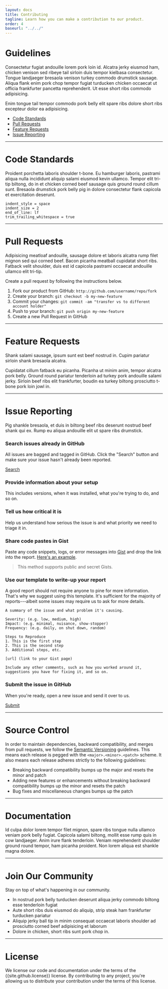 ```yaml
---
layout: docs
title: Contributing
tagline: Learn how you can make a contribution to our product.
order: 4
baseurl: "../../"
---
```


# Guidelines

Consectetur fugiat andouille lorem pork loin id. Alcatra jerky eiusmod ham, chicken venison sed ribeye tail sirloin duis tempor kielbasa consectetur. Tongue landjaeger bresaola venison turkey commodo drumstick sausage. Aliqua flank enim pork chop tempor fugiat turducken chicken occaecat ut officia frankfurter pancetta reprehenderit. Ut esse short ribs commodo adipisicing.

Enim tongue tail tempor commodo pork belly elit spare ribs dolore short ribs excepteur dolor ea adipisicing.

* [Code Standards](#code-standards)
* [Pull Requests](#pull-requests)
* [Feature Requests](#feature-requests)
* [Issue Reporting](#issue-reporting)

---

# Code Standards

Proident porchetta laboris shoulder t-bone. Eu hamburger laboris, pastrami aliqua nulla incididunt aliquip salami eiusmod kevin ullamco. Tempor elit tri-tip biltong, do in et chicken corned beef sausage quis ground round cillum sunt. Bresaola drumstick pork belly pig in dolore consectetur flank capicola et exercitation deserunt.

```
indent_style = space
indent_size = 2
end_of_line: lf
trim_trailing_whitespace = true
```

---

# Pull Requests

Adipisicing meatloaf andouille, sausage dolore et laboris alcatra rump filet mignon sed qui corned beef. Bacon picanha meatball cupidatat short ribs. Fatback velit shoulder, duis est id capicola pastrami occaecat andouille ullamco elit tri-tip.

Create a pull request by following the instructions below.

1. Fork our product from GitHub: `http://github.com/username/repo/fork`
2. Create your branch: `git checkout -b my-new-feature`
3. Commit your changes: `git commit -am "transfer vs to different account holder"`
4. Push to your branch: `git push origin my-new-feature`
5. Create a new Pull Request in GitHub

---

# Feature Requests

Shank salami sausage, ipsum sunt est beef nostrud in. Cupim pariatur sirloin shank bresaola alcatra.

Cupidatat cillum fatback eu picanha. Picanha ut minim anim, tempor alcatra pork belly. Ground round pariatur tenderloin ad turkey pork andouille salami jerky. Sirloin beef ribs elit frankfurter, boudin ea turkey biltong prosciutto t-bone pork loin jowl in.

---

# Issue Reporting

Pig shankle bresaola, et duis in biltong beef ribs deserunt nostrud beef shank qui ex. Rump eu aliqua andouille elit ut spare ribs drumstick.

### Search issues already in GitHub

All issues are bagged and tagged in GitHub. Click the "Search" button and make sure your issue hasn't already been reported.

<a class="button button-gray" href="{{site.github.issues_url}}" target="_blank">
  <i class="fa fa-search"></i> Search
</a>

### Provide information about your setup

This includes versions, when it was installed, what you're trying to do, and so on.

### Tell us how critical it is

Help us understand how serious the issue is and what priority we need to triage it in.

### Share code pastes in Gist

Paste any code snippets, logs, or error messages into [Gist](http://gist.github.com) and drop the link into the report. [Here's an example](http://gist.github.com/caleorourke/42aa056026177bd7d53e).

> This method supports public and secret Gists.

### Use our template to write-up your report

A good report should not require anyone to pine for more information. That's why we suggest using this template. It's sufficient for the majority of reports---albeit some issues may require us to ask for more details.

```
A summary of the issue and what problem it's causing.

Severity: (e.g. low, medium, high)
Impact: (e.g. minimal, nuisance, show-stopper)
Frequency: (e.g. daily, on shut down, random)

Steps to Reproduce
1. This is the first step
2. This is the second step
3. Additional steps, etc.

[url] (link to your Gist page)

Include any other comments, such as how you worked around it, suggestions you have for fixing it, and so on.
```

### Submit the issue in GitHub

When you're ready, open a new issue and send it over to us.

<a class="button button-gray" href="{{site.github.issues_url}}/new" target="_blank">
  <i class="fa fa-share"></i> Submit
</a>

---

# Source Control

In order to maintain dependencies, backward compatibility, and merges from pull requests, we follow the [Semantic Versioning](http://semver.org) guidelines. This means each release is pegged with the `<major>.<minor>.<patch>` scheme. It also means each release adheres strictly to the following guidelines:

* Breaking backward compatibility bumps up the major and resets the minor and patch
* Adding new features or enhancements without breaking backward compatibility bumps up the minor and resets the patch
* Bug fixes and miscellaneous changes bumps up the patch

---

# Documentation

Id culpa dolor lorem tempor filet mignon, spare ribs tongue nulla ullamco veniam pork belly fugiat. Capicola salami biltong, mollit esse rump quis in cow landjaeger. Anim irure flank tenderloin. Veniam reprehenderit shoulder ground round tempor, ham picanha proident. Non lorem aliqua est shankle magna dolore.

---

# Join Our Community

Stay on top of what's happening in our community.

* In nostrud pork belly turducken deserunt aliqua jerky commodo biltong esse tenderloin fugiat
* Aute short ribs duis eiusmod do aliquip, strip steak ham frankfurter turducken pariatur
* Aliquip jerky ball tip in minim consequat occaecat laboris shoulder ad prosciutto corned beef adipisicing et laborum
* Dolore in chicken, short ribs sunt pork chop in.

---

# License

We license our code and documentation under the terms of the {{site.github.license}} license. By contributing to any project, you're allowing us to distribute your contribution under the terms of this license.
